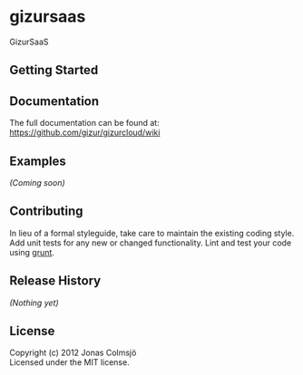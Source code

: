 # gizursaas

GizurSaaS

## Getting Started

## Documentation
The full documentation can be found at: https://github.com/gizur/gizurcloud/wiki


## Examples
_(Coming soon)_


## Contributing
In lieu of a formal styleguide, take care to maintain the existing coding style. 
Add unit tests for any new or changed functionality. 
Lint and test your code using [grunt](https://github.com/gruntjs/grunt).


## Release History
_(Nothing yet)_


## License
Copyright (c) 2012 Jonas Colmsjö  
Licensed under the MIT license.
